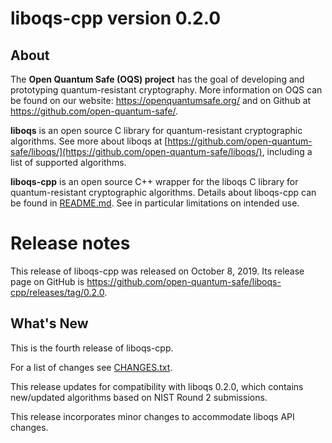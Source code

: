 liboqs-cpp version 0.2.0
========================

About
-----

The **Open Quantum Safe (OQS) project** has the goal of developing and prototyping quantum-resistant cryptography.  More information on OQS can be found on our website: https://openquantumsafe.org/ and on Github at https://github.com/open-quantum-safe/.  

**liboqs** is an open source C library for quantum-resistant cryptographic algorithms.  See more about liboqs at [https://github.com/open-quantum-safe/liboqs/](https://github.com/open-quantum-safe/liboqs/), including a list of supported algorithms.

**liboqs-cpp** is an open source C++ wrapper for the liboqs C library for quantum-resistant cryptographic algorithms.  Details about liboqs-cpp can be found in [README.md](https://github.com/open-quantum-safe/liboqs-cpp/blob/master/README.md).  See in particular limitations on intended use.

Release notes
=============

This release of liboqs-cpp was released on October 8, 2019.  Its release page on GitHub is https://github.com/open-quantum-safe/liboqs-cpp/releases/tag/0.2.0.

What's New
----------

This is the fourth release of liboqs-cpp.

For a list of changes see [CHANGES.txt](https://github.com/open-quantum-safe/liboqs-cpp/blob/master/CHANGES.txt).

This release updates for compatibility with liboqs 0.2.0, which contains new/updated algorithms based on NIST Round 2 submissions.

This release incorporates minor changes to accommodate liboqs API changes.
